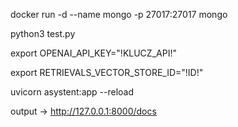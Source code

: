 docker run -d --name mongo -p 27017:27017 mongo


python3 test.py


export OPENAI_API_KEY="!KLUCZ_API!"

export RETRIEVALS_VECTOR_STORE_ID="!ID!"


uvicorn asystent:app --reload

output -> http://127.0.0.1:8000/docs


